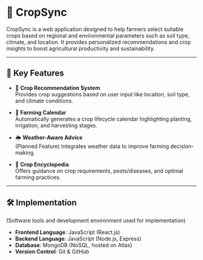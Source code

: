 # 🌾 CropSync

CropSync is a web application designed to help farmers select suitable crops based on regional and environmental parameters such as soil type, climate, and location. It provides personalized recommendations and crop insights to boost agricultural productivity and sustainability.

---

## 🚀 Key Features

- 🌱 **Crop Recommendation System**  
  Provides crop suggestions based on user input like location, soil type, and climate conditions.

- 📅 **Farming Calendar**  
  Automatically generates a crop lifecycle calendar highlighting planting, irrigation, and harvesting stages.

- 🌦️ **Weather-Aware Advice**  
  (Planned Feature) Integrates weather data to improve farming decision-making.

- 📘 **Crop Encyclopedia**  
  Offers guidance on crop requirements, pests/diseases, and optimal farming practices.

---

## 🛠️ Implementation

(Software tools and development environment used for implementation)

- **Frontend Language**: JavaScript (React.js)  
- **Backend Language**: JavaScript (Node.js, Express)  
- **Database**: MongoDB (NoSQL, hosted on Atlas)  
- **Version Control**: Git & GitHub

